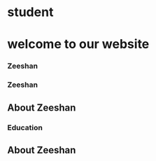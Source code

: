 # student
# welcome to our website
### Zeeshan 
### Zeeshan
## About Zeeshan
### Education
## About Zeeshan
